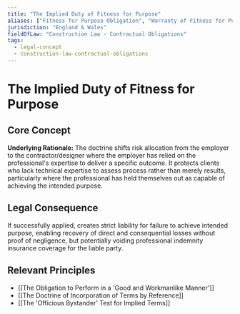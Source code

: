```yaml
---
title: "The Implied Duty of Fitness for Purpose"
aliases: ["Fitness for Purpose Obligation", "Warranty of Fitness for Purpose", "Strict Duty of Result"]
jurisdiction: "England & Wales"
fieldOfLaw: "Construction Law - Contractual Obligations"
tags:
  - legal-concept
  - construction-law-contractual-obligations
---
```


# The Implied Duty of Fitness for Purpose

## Core Concept

**Underlying Rationale:** The doctrine shifts risk allocation from the employer to the contractor/designer where the employer has relied on the professional's expertise to deliver a specific outcome. It protects clients who lack technical expertise to assess process rather than merely results, particularly where the professional has held themselves out as capable of achieving the intended purpose.

## Legal Consequence

If successfully applied, creates strict liability for failure to achieve intended purpose, enabling recovery of direct and consequential losses without proof of negligence, but potentially voiding professional indemnity insurance coverage for the liable party.

## Relevant Principles

* [[The Obligation to Perform in a 'Good and Workmanlike Manner']]
* [[The Doctrine of Incorporation of Terms by Reference]]
* [[The 'Officious Bystander' Test for Implied Terms]]

